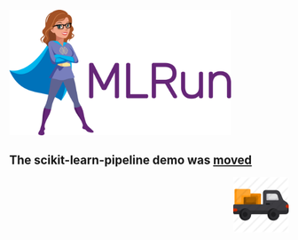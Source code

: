 <p align="left"><img src="../docs/_static/images/MLRun-logo.png" width="400"/></p>

## The scikit-learn-pipeline demo was [moved](https://github.com/mlrun/demos/tree/v0.5.1/scikit-learn-pipeline)
<img align="right" src="../docs/_static/images/moving.png" alt="Moved" width="100"/>
